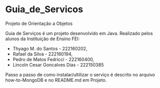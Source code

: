 # Guia_de_Servicos
Projeto de Orientação a Objetos

Guia de Serviços é um projeto desenvolvido em Java.
Realizado pelos alunos da Instituição de Ensino FEI:

   * Thyago M. do Santos - 222160202,
   * Rafael da Silva - 222160194,
   * Pedro de Matos Fedricci - 222160400,
   * Lincoln Cesar Goncalves Dias - 222150385
   
Passo a passo de como instalar/ultilizar o serviço é descrito no arquivo how-to-MongoDB e no README.md em Projeto.
